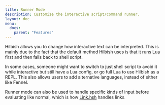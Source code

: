 ```yaml
---
title: Runner Mode
description: Customize the interactive script/command runner.
layout: doc
menu: 
  docs:
    parent: "Features"
---
```


Hilbish allows you to change how interactive text can be interpreted.
This is mainly due to the fact that the default method Hilbish uses
is that it runs Lua first and then falls back to shell script.

In some cases, someone might want to switch to just shell script to avoid
it while interactive but still have a Lua config, or go full Lua to use
Hilbish as a REPL. This also allows users to add alternative languages,
instead of either like Fennel.

Runner mode can also be used to handle specific kinds of input before
evaluating like normal, which is how [Link.hsh](https://github.com/TorchedSammy/Link.hsh)
handles links.
